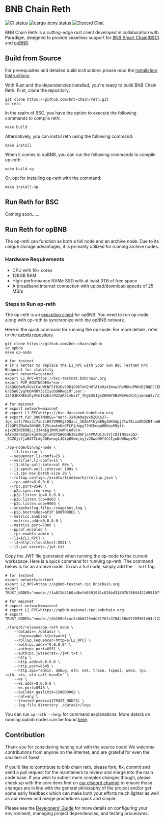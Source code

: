 # BNB Chain Reth

[![CI status](https://github.com/paradigmxyz/reth/workflows/unit/badge.svg)][gh-ci]
[![cargo-deny status](https://github.com/paradigmxyz/reth/workflows/deny/badge.svg)][gh-deny]
[![Discord Chat][discord-badge]][discord-url]

[gh-ci]: https://github.com/bnb-chain/reth/actions/workflows/unit.yml
[gh-deny]: https://github.com/bnb-chain/reth/actions/workflows/deny.yml
[discord-badge]: https://img.shields.io/badge/discord-join%20chat-blue.svg
[discord-url]: https://discord.gg/z2VpC455eU

BNB Chain Reth is a cutting-edge rust client developed in collaboration with Paradigm, designed to provide seamless support
for [BNB Smart Chain(BSC)](https://github.com/bnb-chain/bsc) and [opBNB](https://github.com/bnb-chain/op-geth).

## Build from Source

For prerequisites and detailed build instructions please read the [Installation Instructions](https://paradigmxyz.github.io/reth/installation/source.html).

With Rust and the dependencies installed, you're ready to build BNB Chain Reth. First, clone the repository:

```shell
git clone https://github.com/bnb-chain/reth.git
cd reth
```

In the realm of BSC, you have the option to execute the following commands to compile reth:

```shell
make build
```

Alternatively, you can install reth using the following command:

```shell
make install
```

When it comes to opBNB, you can run the following commands to compile op-reth:

```shell
make build-op
```

Or, opt for installing op-reth with the command:

```shell
make install-op
```

## Run Reth for BSC

Coming soon......

## Run Reth for opBNB

The op-reth can function as both a full node and an archive node. Due to its unique storage advantages, it is primarily utilized for running archive nodes.

### Hardware Requirements

* CPU with 16+ cores
* 128GB RAM
* High-performance NVMe SSD with at least 3TB of free space
* A broadband internet connection with upload/download speeds of 25 MB/s

### Steps to Run op-reth

The op-reth is an [execution client](https://ethereum.org/en/developers/docs/nodes-and-clients/#execution-clients) for opBNB.
You need to run op-node along with op-reth to synchronize with the opBNB network.

Here is the quick command for running the op-node. For more details, refer to the [opbnb repository](https://github.com/bnb-chain/opbnb).
```shell
git clone https://github.com/bnb-chain/opbnb
cd opbnb
make op-node

# for testnet
# it's better to replace the L1_RPC with your own BSC Testnet RPC Endpoint for stability
export network=testnet
export L1_RPC=https://bsc-testnet.bnbchain.org
export P2P_BOOTNODES="enr:-J24QGQBeMsXOaCCaLWtNFSfb2Gv50DjGOKToH2HUTAIn9yXImowlRoMDNuPNhSBZNQGCCE8eAl5O3dsONuuQp5Qix2GAYjB7KHSgmlkgnY0gmlwhDREiqaHb3BzdGFja4PrKwCJc2VjcDI1NmsxoQL4I9wpEVDcUb8bLWu6V8iPoN5w8E8q-GrS5WUCygYUQ4N0Y3CCIyuDdWRwgiMr,enr:-J24QJKXHEkIhy0tmIk2EscMZ2aRrivNsZf_YhgIU51g4ZKHWY0BxW6VedRJ1jxmneW9v7JjldPOPpLkaNSo6cXGFxqGAYpK96oCgmlkgnY0gmlwhANzx96Hb3BzdGFja4PrKwCJc2VjcDI1NmsxoQMOCzUFffz04eyDrmkbaSCrMEvLvn5O4RZaZ5k1GV4wa4N0Y3CCIyuDdWRwgiMr"

# for mainnet
# export network=mainnet
# export L1_RPC=https://bsc-dataseed.bnbchain.org
# export P2P_BOOTNODES="enr:-J24QA9sgVxbZ0KoJ7-1gx_szfc7Oexzz7xL2iHS7VMHGj2QQaLc_IQZmFthywENgJWXbApj7tw7BiouKDOZD4noWEWGAYppffmvgmlkgnY0gmlwhDbjSM6Hb3BzdGFja4PMAQCJc2VjcDI1NmsxoQKetGQX7sXd4u8hZr6uayTZgHRDvGm36YaryqZkgnidS4N0Y3CCIyuDdWRwgiMs,enr:-J24QPSZMaGw3NhO6Ll25cawknKcOFLPjUnpy72HCkwqaHBKaaR9ylr-ejx20INZ69BLLj334aEqjNHKJeWhiAdVcn-GAYv28FmZgmlkgnY0gmlwhDTDWQOHb3BzdGFja4PMAQCJc2VjcDI1NmsxoQJ-_5GZKjs7jaB4TILdgC8EwnwyL3Qip89wmjnyjvDDwoN0Y3CCIyuDdWRwgiMs"

./op-node/bin/op-node \
  --l1.trustrpc \
  --sequencer.l1-confs=15 \
  --verifier.l1-confs=15 \
  --l1.http-poll-interval 60s \
  --l1.epoch-poll-interval 180s \
  --l1.rpc-max-batch-size 20 \
  --rollup.config=./assets/${network}/rollup.json \
  --rpc.addr=0.0.0.0 \
  --rpc.port=8546 \
  --p2p.sync.req-resp \
  --p2p.listen.ip=0.0.0.0 \
  --p2p.listen.tcp=9003 \
  --p2p.listen.udp=9003 \
  --snapshotlog.file=./snapshot.log \
  --p2p.bootnodes=$P2P_BOOTNODES \
  --metrics.enabled \
  --metrics.addr=0.0.0.0 \
  --metrics.port=7300 \
  --pprof.enabled \
  --rpc.enable-admin \
  --l1=${L1_RPC} \
  --l2=http://localhost:8551 \
  --l2.jwt-secret=./jwt.txt
```

Copy the JWT file generated when running the op-node to the current workspace. Here is a quick command for running op-reth.
The command below is for an archive node. To run a full node, simply add the `--full` tag.
```shell
# for testnet
export network=testnet
export L2_RPC=https://opbnb-testnet-rpc.bnbchain.org
export TRUST_NODES="enode://1a8f2d3160ad6efd6591981c026bd31807b79844422d99107f8ffa0bd966f35dd6b44d3169e05fcb15be492a58c3098c1d5ab04a3b2769f1aa87ab871b3ef49b@54.238.146.8:30303,enode://28a8309f958c58a0f6fd3cee83951033d20f2b7369e25c63f66caf0d2bac1df89df52b82d74d828f35c76152e4b2aa8dae816a2e3ea5a03c40d4ec08005d426c@35.74.91.224:30303"

# for mainnet
# export network=mainnet
# export L2_RPC=https://opbnb-mainnet-rpc.bnbchain.org
# export TRUST_NODES="enode://db109c6cac5c8b6225edd3176fc3764c58e0720950fe94c122c80978e706a9c9e976629b718e48b6306ea0f9126e5394d3424c9716c5703549e2e7eba216353b@52.193.218.151:30303,enode://e74ecea4943c27d7d4d0c40f84fc3426a7e80f8a9035c0b383725b693ebf9a6376b8c9db12690b513a6ac83041d9b6418d51dc079dce1f13ef948b32f63a589d@54.150.37.120:30303"

./target/release/op-reth node \
    --datadir=./datadir \
    --chain=opbnb-${network} \
    --rollup.sequencer-http=${L2_RPC} \
    --authrpc.addr="0.0.0.0" \
    --authrpc.port=8551 \
    --authrpc.jwtsecret=./jwt.txt \
    --http \
    --http.addr=0.0.0.0 \
    --http.port=8545 \
    --http.api="admin, debug, eth, net, trace, txpool, web3, rpc, reth, ots, eth-call-bundle" \
    --ws \
    --ws.addr=0.0.0.0 \
    --ws.port=8546 \
    --builder.gaslimit=150000000 \
    --nat=any \
    --trusted-peers=${TRUST_NODES} \
    --log.file.directory ./datadir/logs
```

You can run `op-reth --help` for command explanations. More details on running opbnb nodes can be found [here](https://docs.bnbchain.org/opbnb-docs/docs/tutorials/running-a-local-node/).

## Contribution

Thank you for considering helping out with the source code! We welcome contributions
from anyone on the internet, and are grateful for even the smallest of fixes!

If you'd like to contribute to bnb chain reth, please fork, fix, commit and send a pull request
for the maintainers to review and merge into the main code base. If you wish to submit
more complex changes though, please check up with the core devs first on [our discord channel](https://discord.gg/bnbchain)
to ensure those changes are in line with the general philosophy of the project and/or get
some early feedback which can make both your efforts much lighter as well as our review
and merge procedures quick and simple.

Please see the [Developers' Guide](https://github.com/bnb-chain/reth/tree/develop/docs)
for more details on configuring your environment, managing project dependencies, and
testing procedures.
